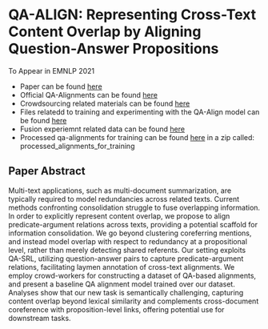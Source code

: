 # QA-ALIGN: Representing Cross-Text Content Overlap by Aligning Question-Answer Propositions
To Appear in EMNLP 2021

* Paper can be found [here](https://arxiv.org/abs/2109.12655)
* Official QA-Alignments can be found [here](data/official_qa_alignments)
* Crowdsourcing related materials can be found [here](crowdsourcing)
* Files relatedd to training and experimenting with the QA-Align model can be found [here](models/)
* Fusion experiemnt related data can be found [here](data/fusion_data_and_experiment)
* Processed qa-alignments for training can be found [here](data/) in a zip called: processed_alignments_for_training


## Paper Abstract
Multi-text applications, such as multi-document summarization, are typically required to model redundancies across related texts. Current methods confronting consolidation struggle to fuse overlapping information. In order to explicitly represent content overlap, we propose to align predicate-argument relations across texts, providing a potential scaffold for information consolidation. We go beyond clustering coreferring mentions, and instead model overlap with respect to redundancy at a propositional level, rather than merely detecting shared referents. Our setting exploits QA-SRL, utilizing question-answer pairs to capture predicate-argument relations, facilitating laymen annotation of cross-text alignments. We employ crowd-workers for constructing a dataset of QA-based alignments, and present a baseline QA alignment model trained over our dataset. Analyses show that our new task is semantically challenging, capturing content overlap beyond lexical similarity and complements cross-document coreference with proposition-level links, offering potential use for downstream tasks.
